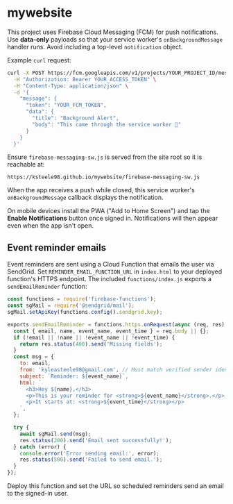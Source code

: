 # mywebsite

This project uses Firebase Cloud Messaging (FCM) for push notifications. Use **data-only** payloads so that your service worker's `onBackgroundMessage` handler runs. Avoid including a top-level `notification` object.

Example `curl` request:

```bash
curl -X POST https://fcm.googleapis.com/v1/projects/YOUR_PROJECT_ID/messages:send \
  -H "Authorization: Bearer YOUR_ACCESS_TOKEN" \
  -H "Content-Type: application/json" \
  -d '{
    "message": {
      "token": "YOUR_FCM_TOKEN",
      "data": {
        "title": "Background Alert",
        "body": "This came through the service worker 🎉"
      }
    }
  }'
```

Ensure `firebase-messaging-sw.js` is served from the site root so it is reachable at:

```
https://ksteele98.github.io/mywebsite/firebase-messaging-sw.js
```

When the app receives a push while closed, this service worker's `onBackgroundMessage` callback displays the notification.

On mobile devices install the PWA ("Add to Home Screen") and tap the **Enable Notifications** button once signed in. Notifications will then appear even when the app isn't open.

## Event reminder emails

Event reminders are sent using a Cloud Function that emails the user via SendGrid. Set `REMINDER_EMAIL_FUNCTION_URL` in `index.html` to your deployed function's HTTPS endpoint. The included `functions/index.js` exports a `sendEmailReminder` function:

```javascript
const functions = require('firebase-functions');
const sgMail = require('@sendgrid/mail');
sgMail.setApiKey(functions.config().sendgrid.key);

exports.sendEmailReminder = functions.https.onRequest(async (req, res) => {
  const { email, name, event_name, event_time } = req.body || {};
  if (!email || !name || !event_name || !event_time) {
    return res.status(400).send('Missing fields');
  }
  const msg = {
    to: email,
    from: 'kyleasteele98@gmail.com', // Must match verified sender identity in SendGrid
    subject: `Reminder: ${event_name}`,
    html: `
      <h3>Hey ${name},</h3>
      <p>This is your reminder for <strong>${event_name}</strong>.</p>
      <p>It starts at: <strong>${event_time}</strong></p>
    `,
  };

  try {
    await sgMail.send(msg);
    res.status(200).send('Email sent successfully!');
  } catch (error) {
    console.error('Error sending email:', error);
    res.status(500).send('Failed to send email.');
  }
});
```

Deploy this function and set the URL so scheduled reminders send an email to the signed-in user.
